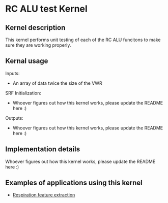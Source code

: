 # RC ALU test Kernel

## Kernel description

This kernel performs unit testing of each of the RC ALU funcitons to make sure they are working properly.

## Kernal usage

Inputs:
* An array of data twice the size of the VWR

SRF Initialization:
* Whoever figures out how this kernel works, please update the README here :)

Outputs:
* Whoever figures out how this kernel works, please update the README here :)

## Implementation details

Whoever figures out how this kernel works, please update the README here :)

## Examples of applications using this kernel

* [Respiration feature extraction](https://eslgit.epfl.ch/esl/architectures-and-systems/accelerators/cgra/vwr2a_kernel_examples/-/tree/main/rc_alu_test/src/rc_alu.c)
